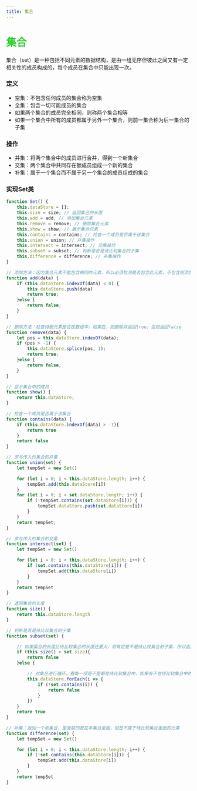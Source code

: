 ```yaml
---
title: 集合
--- 
```


<!--
 * @Description: 集合
 * @Date: 2019-10-10 10:09:49
 * @LastEditTime: 2019-10-10 15:44:16
 -->

# <font color="#32CD32">集合</font> 

集合（set）是一种包括不同元素的数据结构，是由一组无序但彼此之间又有一定相关性的成员构成的，每个成员在集合中只能出现一次。  

### 定义  
* 空集：不包含任何成员的集合称为空集
* 全集：包含一切可能成员的集合  
* 如果两个集合的成员完全相同，则称两个集合相等 
* 如果一个集合中所有的成员都属于另外一个集合，则前一集合称为后一集合的子集

### 操作
* 并集：将两个集合中的成员进行合并，得到一个新集合
* 交集：两个集合中共同存在额成员组成一个新的集合
* 补集：属于一个集合而不属于另一个集合的成员组成的集合  

### 实现Set类  
```js
function Set() {
    this.dataStore = [];
    this.size = size; // 返回集合的长度
    this.add = add; // 添加集合元素
    this.remove = remove; // 删除集合元素
    this.show = show; // 展示集合元素
    this.contains = contains; // 检查一个成员是否属于该集合
    this.union = union; // 并集操作
    this.intersect = intersect; // 交集操作  
    this.subset = subset; // 判断是否是待比较集合的子集
    this.difference = difference; // 补集操作
}

// 添加方法：因为集合元素不能包含相同的元素，所以必须检测是否包含此元素，不包含则添加并返回true，否则返回false
function add(data) {
    if (this.dataStore.indexOf(data) < 0) {
        this.dataStore.push(data)
        return true;
    }else {
        return false;
    }
}

// 删除方法：检查待删元素是否在数组中，如果在，则删除并返回true，否则返回false
function remove(data) {
    let pos = this.dataStore.indexOf(data);
    if (pos > -1) {
        this.dataStore.splice(pos, 1);
        return true;
    }else {
        return false;
    }
}

// 显示集合中的成员：
function show() {
    return this.dataStore;
}

// 检查一个成员是否属于该集合
function contains(data) {
    if (this.dataStore.indexOf(data) > -1){
        return true
    }
    return false
}

// 求与传入的集合的并集 
function union(set) {
    let tempSet = new Set() 

    for (let i = 0; i < this.dataStore.length; i++) {
        tempSet.add(this.dataStore[i])
    }
    for (let i = 0; i < set.dataStore.length; i++) {
        if (!tempSet.contains(set.dataStore[i])) {
            tempSet.dataStore.push(set.dataStore[i])
        }
    }
    return tempSet;
}

// 求与传入的集合的交集  
function intersect(set) {
    let tempSet = new Set()

    for (let i = 0; i < this.dataStore.length; i++) {
        if (set.contains(this.dataStore[i])) {
            tempSet.add(this.dataStore[i])
        }
    }
    return tempSet
}

// 返回集合的长度  
function size() {
    return this.dataStore.length
}

// 判断是否是待比较集合的子集
function subset(set) {

    // 如果集合的长度比待比较集合的长度还要大，则肯定是不是待比较集合的子集，所以返回false
    if (this.size() > set.size){
        return false
    }else {

        // 对集合进行循环，看每一项是不是都在待比较集合中，如果有不在待比较集合中的元素，则这个集合就不是待比较集合的子集，所以返回false
        this.dataStore.forEach(i => {
            if (!set.contains(i)) {
                return false
            }
        })
    }
    return true
}

// 补集：返回一个新集合，里面装的是在本集合里面，但是不属于待比较集合里面的元素
function difference(set) {
    let tempSet = new Set() 

    for (let i = 0; i < this.dataStore.length; i++) {
        if (!set.contains(this.dataStore[i])) {
            tempSet.add(this.dataStore[i])
        }
    }
    return tempSet
}
```

